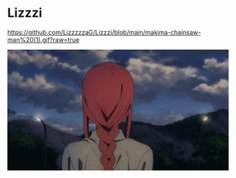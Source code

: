 # Lizzzi
https://github.com/LizzzzzaG/Lizzzi/blob/main/makima-chainsaw-man%20(1).gif?raw=true
<div align="center">
<img hight="300" width="700" alt="GIF" align="center" src="https://github.com/LizzzzzaG/Lizzzi/blob/main/makima-chainsaw-man%20(1).gif?raw=true">
</div>
